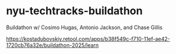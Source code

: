 # nyu-techtracks-buildathon
Buildathon w/ Cosimo Hugas, Antonio Jackson, and Chase Gillis

https://kostadubovskiy.retool.com/apps/b38f549c-f710-11ef-ae42-1720cb76a32e/buildathon-2025/learn